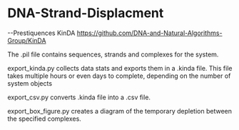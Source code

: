 # DNA-Strand-Displacment

--Prestiquences
KinDA https://github.com/DNA-and-Natural-Algorithms-Group/KinDA

The .pil file contains sequences, strands and complexes for the system.

export_kinda.py collects data stats and exports them in a .kinda file.
This file takes multiple hours or even days to complete, depending on the number of system objects

export_csv.py converts .kinda file into a .csv file.

export_box_figure.py creates a diagram of the temporary depletion between the specified complexes.
